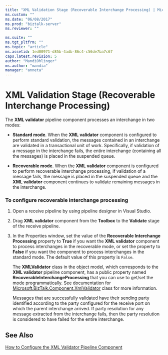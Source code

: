 ```yaml
---
title: "XML Validation Stage (Recoverable Interchange Processing) | Microsoft Docs"
ms.custom: ""
ms.date: "06/08/2017"
ms.prod: "biztalk-server"
ms.reviewer: ""

ms.suite: ""
ms.tgt_pltfrm: ""
ms.topic: "article"
ms.assetid: 1ed00971-d85b-4adb-86c4-c56de7ba7c67
caps.latest.revision: 5
author: "MandiOhlinger"
ms.author: "mandia"
manager: "anneta"
---
```

# XML Validation Stage (Recoverable Interchange Processing)
The **XML validator** pipeline component processes an interchange in two modes:  
  
-   **Standard mode**. When the **XML validator** component is configured to perform standard validation, the messages contained in an interchange are validated in a transactional unit of work. Specifically, if validation of a message in the interchange fails, the entire interchange (containing all the messages) is placed in the suspended queue.  
  
-   **Recoverable mode**. When the **XML validator** component is configured to perform recoverable interchange processing, if validation of a message fails, the message is placed in the suspended queue and the **XML validator** component continues to validate remaining messages in the interchange.  
  
### To configure recoverable interchange processing  
  
1. Open a receive pipeline by using pipeline designer in Visual Studio.  
  
2. Drag **XML validator** component from the **Toolbox** to the **Validate** stage of the receive pipeline.  
  
3. In the Properties window, set the value of the **Recoverable Interchange Processing** property to **True** if you want the **XML validator** component to process interchanges in the recoverable mode, or set the property to **False** if you want the component to process interchanges in the standard mode. The default value of this property is `False`.  
  
   The **XMLValidator** class in the object model, which corresponds to the **XML validator** pipeline component, has a public property named **RecoverableInterchangeProcessing** that you can use to get/set the mode programmatically. See documentation for [Microsoft.BizTalk.Component.XmlValidator](http://msdn.microsoft.com/library/microsoft.biztalk.component.xmlvalidator.aspx) class for more information.  
  
   Messages that are successfully validated have their sending party identified according to the party configured for the receive port on which the parent interchange arrived. If party resolution for any message extracted from the interchange fails, then the party resolution is considered to have failed for the entire interchange.  
  
## See Also  
 [How to Configure the XML Validator Pipeline Component](../core/how-to-configure-the-xml-validator-pipeline-component.md)
